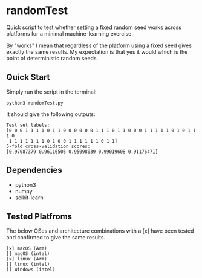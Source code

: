 # randomTest

Quick script to test whether setting a fixed random seed works
across platforms for a minimal machine-learning exercise.

By "works" I mean that regardless of the platform using a fixed
seed gives exactly the same results. My expectation is that yes
it would which is the point of deterministic random seeds.

## Quick Start

Simply run the script in the terminal:

    python3 randomTest.py

It should give the following outputs:

    Test set labels:
    [0 0 0 1 1 1 1 0 1 1 0 0 0 0 0 0 1 1 1 0 1 1 0 0 0 1 1 1 1 1 0 1 0 1 1 1 0
     1 1 1 1 1 1 1 0 1 0 0 1 1 1 1 1 1 0 1 1]
    5-fold cross-validation scores:
    [0.97087379 0.96116505 0.95098039 0.99019608 0.91176471]

## Dependencies

 * python3
 * numpy
 * scikit-learn

## Tested Platfroms

The below OSes and architecture combinations with a [x] have been
tested and confirmed to give the same results.

    [x] macOS (Arm)
    [] macOS (intel)
    [x] linux (Arm)
    [] linux (intel)
    [] Windows (intel)